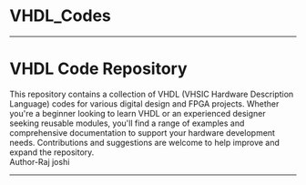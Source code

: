 # VHDL_Codes

---

# VHDL Code Repository

This repository contains a collection of VHDL (VHSIC Hardware Description Language) codes for various digital design and FPGA projects. Whether you're a beginner looking to learn VHDL or an experienced designer seeking reusable modules, you'll find a range of examples and comprehensive documentation to support your hardware development needs. Contributions and suggestions are welcome to help improve and expand the repository.
<br>
Author-Raj  joshi

---
